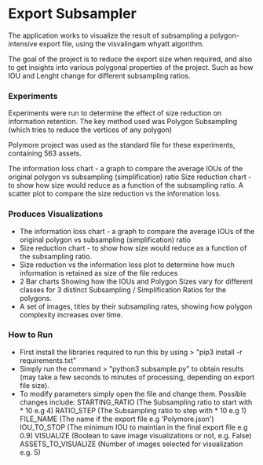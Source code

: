 # Export Subsampler

The application works to visualize the result of subsampling a polygon-intensive export file, using the visvalingam whyatt algorithm.

The goal of the project is to reduce the export size when required, and also to get insights into various polygonal properties of the project.
Such as how IOU and Lenght change for different subsampling ratios.

### Experiments
Experiments were run to determine the effect of size reduction on information retention. 
The key method used was Polygon Subsampling (which tries to reduce the vertices of any polygon)

Polymore project was used as the standard file for these experiments, containing 563 assets.

The information loss chart - a graph to  compare the average IOUs of the original polygon vs subsampling (simplification) ratio
Size reduction chart - to show how size would reduce as a function of the subsampling ratio.
A scatter plot to compare the size reduction vs the information loss. 

### Produces Visualizations
* The information loss chart - a graph to  compare the average IOUs of the original polygon vs subsampling (simplification) ratio
* Size reduction chart - to show how size would reduce as a function of the subsampling ratio.
* Size reduction vs the information loss plot to determine how much information is retained as size of the file reduces 
* 2 Bar charts Showing how the IOUs and Polygon Sizes vary for different classes for 3 distinct Subsampling / Simplification Ratios for the polygons.
* A set of images, titles by their subsampling rates, showing how polygon complexity increases over time.

### How to Run
* First install the libraries required to run this by using > "pip3 install -r requirements.txt" 
* Simply run the command  > "python3 subsample.py" to obtain results (may take a few seconds to minutes of processing, depending on export file size).
* To modify parameters simply open the file and change them. Possible changes include: 
STARTING_RATIO (The Subsampling ratio to start with * 10 e.g 4)
RATIO_STEP (The Subsampling ratio to step with * 10 e.g 1)
FILE_NAME (The name if the export file e.g 'Polymore.json') 
IOU_TO_STOP (The minimum IOU to maintian in the final export file e.g 0.9)
VISUALIZE (Boolean to save image visualizations or not, e.g. False)
ASSETS_TO_VISUALIZE (Number of images selected for visualization e.g. 5)
